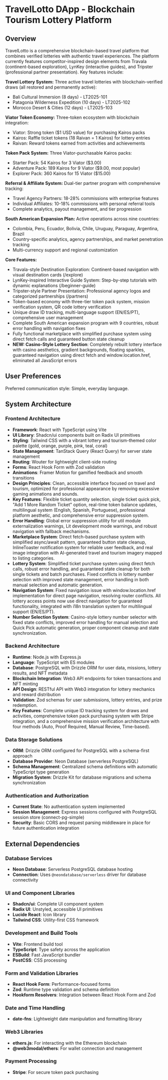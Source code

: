 # TravelLotto DApp - Blockchain Tourism Lottery Platform

## Overview
TravelLotto is a comprehensive blockchain-based travel platform that combines verified lotteries with authentic travel experiences. The platform currently features competitor-inspired design elements from Travala (continent-based exploration), LynKey (interactive guides), and Tripster (professional partner presentation). Key features include:

**Travel Lottery System:** Three active travel lotteries with blockchain-verified draws (all restored and permanently active):
- Bali Cultural Immersion (8 days) - LT2025-101 
- Patagonia Wilderness Expedition (10 days) - LT2025-102
- Morocco Desert & Cities (12 days) - LT2025-103

**Viator Token Economy:** Three-token ecosystem with blockchain integration:
- Viator: Strong token ($1 USD value) for purchasing Kairos packs
- Kairos: Raffle ticket tokens (18 Raivan = 1 Kairos) for lottery entries
- Raivan: Reward tokens earned from activities and achievements

**Token Pack System:** Three Viator-purchasable Kairos packs:
- Starter Pack: 54 Kairos for 3 Viator ($3.00)
- Adventure Pack: 189 Kairos for 9 Viator ($9.00, most popular)
- Explorer Pack: 360 Kairos for 15 Viator ($15.00)

**Referral & Affiliate System:** Dual-tier partner program with comprehensive tracking:
- Travel Agency Partners: 18-28% commissions with enterprise features
- Individual Affiliates: 10-18% commissions with personal referral tools
- Complete analytics, payout management, and tier progression

**South American Expansion Plan:** Active operations across nine countries:
- Colombia, Peru, Ecuador, Bolivia, Chile, Uruguay, Paraguay, Argentina, Brazil
- Country-specific analytics, agency partnerships, and market penetration tracking
- Multi-currency support and regional customization

**Core Features:** 
- Travala-style Destination Exploration: Continent-based navigation with visual destination cards (/explore)
- LynKey-inspired Interactive Guide System: Step-by-step tutorials with dynamic explanations (/beginner-guide) 
- Tripster-style Partner Presentation: Professional agency logos and categorized partnerships (/partners)
- Token-based economy with three-tier token pack system, mission verification system, QR code lottery verification
- Unique draw ID tracking, multi-language support (EN/ES/PT), comprehensive user management
- Complete South American expansion program with 9 countries, robust error handling with navigation fixes
- Fully functional marketplace with simplified purchase system using direct fetch calls and guaranteed button state cleanup
- **NEW: Casino-Style Lottery Section**: Completely rebuilt lottery interface with casino aesthetics, gradient backgrounds, floating sparkles, guaranteed navigation using direct fetch and window.location.href, eliminated all JavaScript errors

## User Preferences
Preferred communication style: Simple, everyday language.

## System Architecture

### Frontend Architecture
- **Framework**: React with TypeScript using Vite
- **UI Library**: Shadcn/ui components built on Radix UI primitives
- **Styling**: Tailwind CSS with a vibrant lottery and tourism-themed color palette (gold, orange, purple, pink, teal, coral)
- **State Management**: TanStack Query (React Query) for server state management
- **Routing**: Wouter for lightweight client-side routing
- **Forms**: React Hook Form with Zod validation
- **Animations**: Framer Motion for gamified feedback and smooth transitions
- **Design Principles**: Clean, accessible interface focused on travel and tourism, optimized for professional appearance by removing excessive gaming animations and sounds.
- **Key Features**: Flexible ticket quantity selection, single ticket quick pick, "Add 1 More Random Ticket" option, real-time token balance updates, multilingual system (English, Spanish, Portuguese), professional platform aesthetic, and comprehensive error suppression system.
- **Error Handling**: Global error suppression utility for util module externalization warnings, Lit development mode warnings, and robust navigation with fallback mechanisms.
- **Marketplace System**: Direct fetch-based purchase system with simplified async/await pattern, guaranteed button state cleanup, InlineToaster notification system for reliable user feedback, and real image integration with AI-generated travel and tourism imagery mapped to listing categories.
- **Lottery System**: Simplified ticket purchase system using direct fetch calls, robust error handling, and guaranteed state cleanup for both single tickets and batch purchases. Fixed conflicts in lottery number selection with improved state management, error handling in both manual selection and automatic generation.
- **Navigation System**: Fixed navigation issue with window.location.href implementation for direct page navigation, resolving router conflicts. All lottery access points now use direct navigation for guaranteed functionality, integrated with i18n translation system for multilingual support (EN/ES/PT).
- **Number Selection System**: Casino-style lottery number selector with fixed state conflicts, improved error handling for manual selection and Quick Pick automatic generation, proper component cleanup and state synchronization.

### Backend Architecture
- **Runtime**: Node.js with Express.js
- **Language**: TypeScript with ES modules
- **Database**: PostgreSQL with Drizzle ORM for user data, missions, lottery results, and NFT metadata
- **Blockchain Integration**: Web3 API endpoints for token transactions and NFT minting
- **API Design**: RESTful API with Web3 integration for lottery mechanics and reward distribution
- **Validation**: Zod schemas for user submissions, lottery entries, and prize redemption.
- **Key Features**: Complete unique ID tracking system for draws and activities, comprehensive token pack purchasing system with Stripe integration, and a comprehensive mission verification architecture with four methods (Auto, Proof Required, Manual Review, Time-based).

### Data Storage Solutions
- **ORM**: Drizzle ORM configured for PostgreSQL with a schema-first approach
- **Database Provider**: Neon Database (serverless PostgreSQL)
- **Schema Management**: Centralized schema definitions with automatic TypeScript type generation
- **Migration System**: Drizzle Kit for database migrations and schema synchronization

### Authentication and Authorization
- **Current State**: No authentication system implemented
- **Session Management**: Express sessions configured with PostgreSQL session store (connect-pg-simple)
- **Security**: Basic CORS and request parsing middleware in place for future authentication integration

## External Dependencies

### Database Services
- **Neon Database**: Serverless PostgreSQL database hosting
- **Connection**: Uses `@neondatabase/serverless` driver for database connectivity

### UI and Component Libraries
- **Shadcn/ui**: Complete UI component system
- **Radix UI**: Unstyled, accessible UI primitives
- **Lucide React**: Icon library
- **Tailwind CSS**: Utility-first CSS framework

### Development and Build Tools
- **Vite**: Frontend build tool
- **TypeScript**: Type safety across the application
- **ESBuild**: Fast JavaScript bundler
- **PostCSS**: CSS processing

### Form and Validation Libraries
- **React Hook Form**: Performance-focused forms
- **Zod**: Runtime type validation and schema definition
- **Hookform Resolvers**: Integration between React Hook Form and Zod

### Date and Time Handling
- **date-fns**: Lightweight date manipulation and formatting library

### Web3 Libraries
- **ethers.js**: For interacting with the Ethereum blockchain
- **@web3modal/ethers**: For wallet connection and management

### Payment Processing
- **Stripe**: For secure token pack purchasing